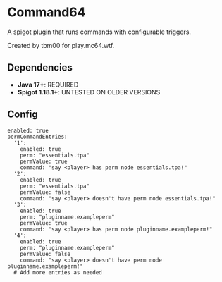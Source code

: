 # Command64
A spigot plugin that runs commands with configurable triggers.

Created by tbm00 for play.mc64.wtf.

## Dependencies
- **Java 17+**: REQUIRED
- **Spigot 1.18.1+**: UNTESTED ON OLDER VERSIONS

## Config
```
enabled: true
permCommandEntries:
  '1':
    enabled: true
    perm: "essentials.tpa"
    permValue: true
    command: "say <player> has perm node essentials.tpa!"
  '2':
    enabled: true
    perm: "essentials.tpa"
    permValue: false
    command: "say <player> doesn't have perm node essentials.tpa!"
  '3':
    enabled: true
    perm: "pluginname.exampleperm"
    permValue: true
    command: "say <player> has perm node pluginname.exampleperm!"
  '4':
    enabled: true
    perm: "pluginname.exampleperm"
    permValue: false
    command: "say <player> doesn't have perm node pluginname.exampleperm!"
  # Add more entries as needed
```
